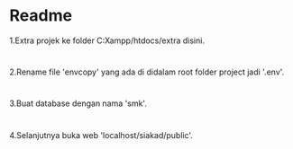 # Readme
1.Extra projek ke folder C:Xampp/htdocs/extra disini.
#
2.Rename file 'envcopy' yang ada di didalam root folder project jadi '.env'.
#
3.Buat database dengan nama 'smk'.
#
4.Selanjutnya buka web 'localhost/siakad/public'.
